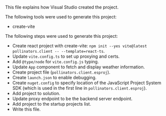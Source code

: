 This file explains how Visual Studio created the project.

The following tools were used to generate this project:
- create-vite

The following steps were used to generate this project:
- Create react project with create-vite: `npm init --yes vite@latest pollinators.client -- --template=react-ts`.
- Update `vite.config.ts` to set up proxying and certs.
- Add `@type/node` for `vite.config.js` typing.
- Update `App` component to fetch and display weather information.
- Create project file (`pollinators.client.esproj`).
- Create `launch.json` to enable debugging.
- Create `nuget.config` to specify location of the JavaScript Project System SDK (which is used in the first line in `pollinators.client.esproj`).
- Add project to solution.
- Update proxy endpoint to be the backend server endpoint.
- Add project to the startup projects list.
- Write this file.
